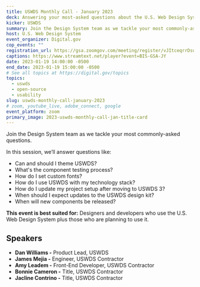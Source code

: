 ```yaml
---
title: USWDS Monthly Call - January 2023
deck: Answering your most-asked questions about the U.S. Web Design System
kicker: USWDS
summary: Join the Design System team as we tackle your most commonly-asked questions.
host: U.S. Web Design System
event_organizer: Digital.gov
cop_events: ""
registration_url: https://gsa.zoomgov.com/meeting/register/vJItceqrrDsuEhxA7eoRggB3Cf4RRjcrMjU
captions: https://www.streamtext.net/player?event=BIS-GSA-JY
date: 2023-01-19 14:00:00 -0500
end_date: 2023-01-19 15:00:00 -0500
# See all topics at https://digital.gov/topics
topics:
  - uswds
  - open-source
  - usability
slug: uswds-monthly-call-january-2023
# zoom, youtube_live, adobe_connect, google
event_platform: zoom
primary_image: 2023-uswds-monthly-call-jan-title-card
---
```

Join the Design System team as we tackle your most commonly-asked questions.

In this session, we’ll answer questions like:

* Can and should I theme USWDS?
* What's the component testing process?
* How do I set custom fonts?
* How do I use USWDS with my technology stack?
* How do I update my project setup after moving to USWDS 3?
* When should I expect updates to the USWDS design kit?
* When will new components be released?

**This event is best suited for:** Designers and developers who use the U.S. Web Design System plus those who are planning to use it.

## Speakers

* **Dan Williams -** Product Lead, USWDS
* **James Mejia -** Engineer, USWDS Contractor
* **Amy Leadem -** Front-End Developer, USWDS Contractor
* **Bonnie Cameron -** Title, USWDS Contractor
* **Jacline Contrino -** Title, USWDS Contractor